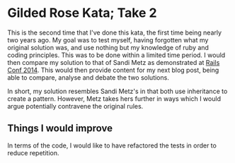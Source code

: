 # Gilded Rose Kata; Take 2

This is the second time that I've done this kata, the first time being nearly two
years ago.
My goal was to test myself, having forgotten what my original solution was, and use
nothing but my knowledge of ruby and coding principles. This was to be done within
a limited time period. I would then compare my solution to that of Sandi Metz as
demonstrated at [Rails Conf 2014](https://www.youtube.com/watch?v=8bZh5LMaSmE).
This would then provide content for my next blog post, being able to compare,
analyse and debate the two solutions.

In short, my solution resembles Sandi Metz's in that both use inheritance to
create a pattern. However, Metz takes hers further in ways which I would argue
potentially contravene the original rules.

## Things I would improve

In terms of the code, I would like to have refactored the tests in order to reduce
repetition.
